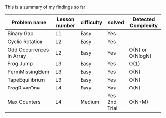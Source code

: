 
This is a summary of my findings so far


|Problem name              | Lesson number | difficulty | solved        |Detected Complexity|
|--------------------------|---------------|------------|---------------|--------------------
|Binary Gap                | L1            | Easy       | Yes           |                   |  
|Cyclic Rotation           | L2            | Easy       | Yes           |                   |
|Odd Occurrences In Array  | L2            | Easy       | Yes           | O(N) or O(NlogN)  |
|Frog Jump                 | L3            | Easy       | Yes           | O(1)              |
|PermMissingElem           | L3            | Easy       | Yes           | O(N)              |
|TapeEquilibrium           | L3            | Easy       | Yes           | O(N)              |
|FrogRiverOne              | L4            | Easy       | Yes           | O(N)              |
|Max Counters              | L4            | Medium     | Yes 2nd Trial | O(N+M)            |